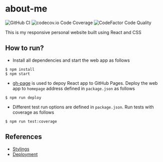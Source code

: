 # about-me

![GitHub CI](https://img.shields.io/github/actions/workflow/status/tkhang1999/about-me/cicd.yml?branch=master)
![codecov.io Code Coverage](https://img.shields.io/codecov/c/github/tkhang1999/about-me/master)
![CodeFactor Code Quality](https://img.shields.io/codefactor/grade/github/tkhang1999/about-me/master)

This is my responsive personal website built using React and CSS

## How to run?

- Install all dependencies and start the web app as follows

```
$ npm install
$ npm start
```

- [gh-page](https://github.com/tschaub/gh-pages) is used to depoy React app to GitHub Pages. Deploy the web app to `homepage` address defined in `package.json` as follows

```
$ npm run deploy
```

- Different test run options are defined in `package.json`. Run tests with coverage as follows

```
$ npm run test:coverage
```

## References

- [Stylings](https://github.com/bedimcode/portfolio-responsive-complete)
- [Deployment](https://dev.to/dyarleniber/setting-up-a-ci-cd-workflow-on-github-actions-for-a-react-app-with-github-pages-and-codecov-4hnp)
